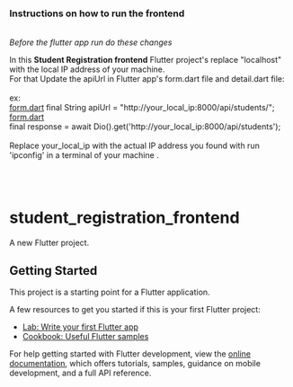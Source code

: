 <h3>Instructions on how to run the frontend</h3>

<br>*Before the flutter app run do these changes*<br>

In this <b>Student Registration frontend</b> Flutter project's replace "localhost" with the local IP address of your machine.<br>
For that Update the apiUrl in Flutter app's form.dart file and detail.dart file:
<br><br>
ex:<br> <u>form.dart</u>
final String apiUrl = "http://your_local_ip:8000/api/students/";<br>
<u>form.dart</u><br>
final response = await Dio().get('http://your_local_ip:8000/api/students');
<br><br>
Replace your_local_ip with the actual IP address you found with run 'ipconfig' in a terminal of your machine .</br>

##
</br>

# student_registration_frontend

A new Flutter project.

## Getting Started

This project is a starting point for a Flutter application.

A few resources to get you started if this is your first Flutter project:

- [Lab: Write your first Flutter app](https://docs.flutter.dev/get-started/codelab)
- [Cookbook: Useful Flutter samples](https://docs.flutter.dev/cookbook)

For help getting started with Flutter development, view the
[online documentation](https://docs.flutter.dev/), which offers tutorials,
samples, guidance on mobile development, and a full API reference.
